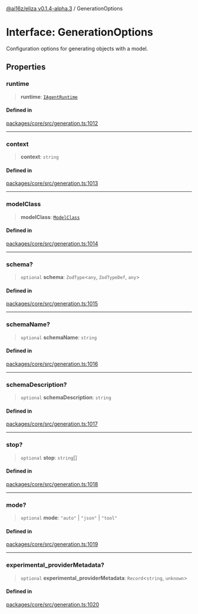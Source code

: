 [@ai16z/eliza v0.1.4-alpha.3](../index.md) / GenerationOptions

# Interface: GenerationOptions

Configuration options for generating objects with a model.

## Properties

### runtime

> **runtime**: [`IAgentRuntime`](IAgentRuntime.md)

#### Defined in

[packages/core/src/generation.ts:1012](https://github.com/dreaminglucid/Eliza/blob/main/packages/core/src/generation.ts#L1012)

***

### context

> **context**: `string`

#### Defined in

[packages/core/src/generation.ts:1013](https://github.com/dreaminglucid/Eliza/blob/main/packages/core/src/generation.ts#L1013)

***

### modelClass

> **modelClass**: [`ModelClass`](../enumerations/ModelClass.md)

#### Defined in

[packages/core/src/generation.ts:1014](https://github.com/dreaminglucid/Eliza/blob/main/packages/core/src/generation.ts#L1014)

***

### schema?

> `optional` **schema**: `ZodType`\<`any`, `ZodTypeDef`, `any`\>

#### Defined in

[packages/core/src/generation.ts:1015](https://github.com/dreaminglucid/Eliza/blob/main/packages/core/src/generation.ts#L1015)

***

### schemaName?

> `optional` **schemaName**: `string`

#### Defined in

[packages/core/src/generation.ts:1016](https://github.com/dreaminglucid/Eliza/blob/main/packages/core/src/generation.ts#L1016)

***

### schemaDescription?

> `optional` **schemaDescription**: `string`

#### Defined in

[packages/core/src/generation.ts:1017](https://github.com/dreaminglucid/Eliza/blob/main/packages/core/src/generation.ts#L1017)

***

### stop?

> `optional` **stop**: `string`[]

#### Defined in

[packages/core/src/generation.ts:1018](https://github.com/dreaminglucid/Eliza/blob/main/packages/core/src/generation.ts#L1018)

***

### mode?

> `optional` **mode**: `"auto"` \| `"json"` \| `"tool"`

#### Defined in

[packages/core/src/generation.ts:1019](https://github.com/dreaminglucid/Eliza/blob/main/packages/core/src/generation.ts#L1019)

***

### experimental\_providerMetadata?

> `optional` **experimental\_providerMetadata**: `Record`\<`string`, `unknown`\>

#### Defined in

[packages/core/src/generation.ts:1020](https://github.com/dreaminglucid/Eliza/blob/main/packages/core/src/generation.ts#L1020)
